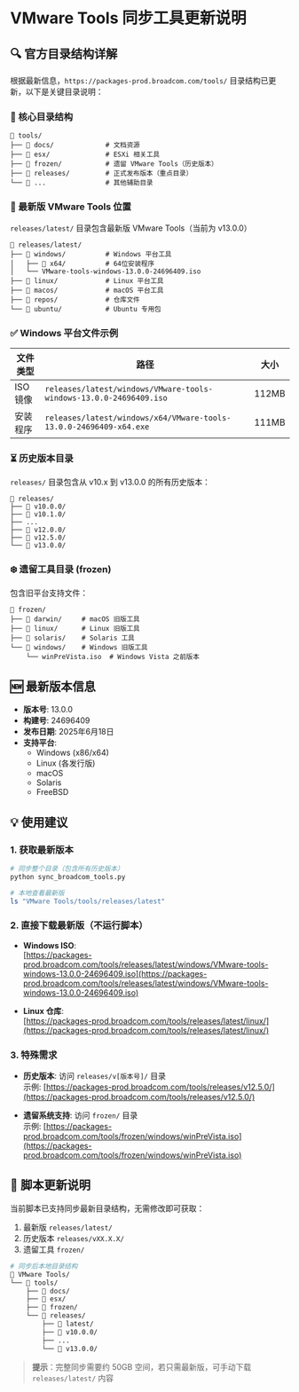 # VMware Tools 同步工具更新说明

## 🔍 官方目录结构详解

根据最新信息，`https://packages-prod.broadcom.com/tools/` 目录结构已更新，以下是关键目录说明：

### 📂 核心目录结构
```
📁 tools/
├── 📁 docs/             # 文档资源
├── 📁 esx/              # ESXi 相关工具
├── 📁 frozen/           # 遗留 VMware Tools（历史版本）
├── 📁 releases/         # 正式发布版本（重点目录）
└── 📁 ...               # 其他辅助目录
```

### 🚀 最新版 VMware Tools 位置
`releases/latest/` 目录包含最新版 VMware Tools（当前为 v13.0.0）

```
📁 releases/latest/
├── 📁 windows/          # Windows 平台工具
│   ├── 📁 x64/          # 64位安装程序
│   └── VMware-tools-windows-13.0.0-24696409.iso
├── 📁 linux/            # Linux 平台工具
├── 📁 macos/            # macOS 平台工具
├── 📁 repos/            # 仓库文件
└── 📁 ubuntu/           # Ubuntu 专用包
```

### ✅ Windows 平台文件示例
| 文件类型 | 路径 | 大小 |
|----------|------|------|
| ISO 镜像 | `releases/latest/windows/VMware-tools-windows-13.0.0-24696409.iso` | 112MB |
| 安装程序 | `releases/latest/windows/x64/VMware-tools-13.0.0-24696409-x64.exe` | 111MB |

### ⏳ 历史版本目录
`releases/` 目录包含从 v10.x 到 v13.0.0 的所有历史版本：
```
📁 releases/
├── 📁 v10.0.0/
├── 📁 v10.1.0/
├── ...
├── 📁 v12.0.0/
├── 📁 v12.5.0/
└── 📁 v13.0.0/
```

### ❄️ 遗留工具目录 (frozen)
包含旧平台支持文件：
```
📁 frozen/
├── 📁 darwin/     # macOS 旧版工具
├── 📁 linux/      # Linux 旧版工具
├── 📁 solaris/    # Solaris 工具
└── 📁 windows/    # Windows 旧版工具
    └── winPreVista.iso  # Windows Vista 之前版本
```

## 🆕 最新版本信息
- **版本号**: 13.0.0
- **构建号**: 24696409
- **发布日期**: 2025年6月18日
- **支持平台**: 
  - Windows (x86/x64)
  - Linux (各发行版)
  - macOS
  - Solaris
  - FreeBSD

## 💡 使用建议

### 1. 获取最新版本
```bash
# 同步整个目录（包含所有历史版本）
python sync_broadcom_tools.py

# 本地查看最新版
ls "VMware Tools/tools/releases/latest"
```

### 2. 直接下载最新版（不运行脚本）
- **Windows ISO**:  
  [https://packages-prod.broadcom.com/tools/releases/latest/windows/VMware-tools-windows-13.0.0-24696409.iso](https://packages-prod.broadcom.com/tools/releases/latest/windows/VMware-tools-windows-13.0.0-24696409.iso)

- **Linux 仓库**:  
  [https://packages-prod.broadcom.com/tools/releases/latest/linux/](https://packages-prod.broadcom.com/tools/releases/latest/linux/)

### 3. 特殊需求
- **历史版本**: 访问 `releases/v[版本号]/` 目录  
  示例: [https://packages-prod.broadcom.com/tools/releases/v12.5.0/](https://packages-prod.broadcom.com/tools/releases/v12.5.0/)

- **遗留系统支持**: 访问 `frozen/` 目录  
  示例: [https://packages-prod.broadcom.com/tools/frozen/windows/winPreVista.iso](https://packages-prod.broadcom.com/tools/frozen/windows/winPreVista.iso)

## 🔄 脚本更新说明
当前脚本已支持同步最新目录结构，无需修改即可获取：
1. 最新版 `releases/latest/`
2. 历史版本 `releases/vXX.X.X/`
3. 遗留工具 `frozen/`

```bash
# 同步后本地目录结构
📁 VMware Tools/
└── 📁 tools/
    ├── 📁 docs/
    ├── 📁 esx/
    ├── 📁 frozen/
    └── 📁 releases/
        ├── 📁 latest/
        ├── 📁 v10.0.0/
        ├── ...
        └── 📁 v13.0.0/
```

> **提示**：完整同步需要约 50GB 空间，若只需最新版，可手动下载 `releases/latest/` 内容
